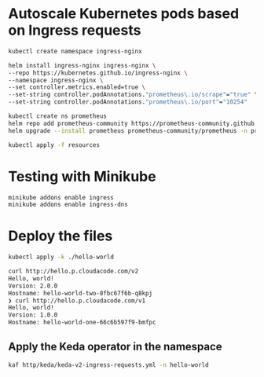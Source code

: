 # Autoscale Kubernetes pods based on Ingress requests

```bash
kubectl create namespace ingress-nginx

helm install ingress-nginx ingress-nginx \
--repo https://kubernetes.github.io/ingress-nginx \
--namespace ingress-nginx \
--set controller.metrics.enabled=true \
--set-string controller.podAnnotations."prometheus\.io/scrape"="true" \
--set-string controller.podAnnotations."prometheus\.io/port"="10254"
```

```bash
kubectl create ns prometheus
helm repo add prometheus-community https://prometheus-community.github.io/helm-charts --namespace prometheus
helm upgrade --install prometheus prometheus-community/prometheus -n prometheus
```

```bash
kubectl apply -f resources
```


# Testing with Minikube

```bash
minikube addons enable ingress
minikube addons enable ingress-dns
```

# Deploy the files

```bash
kubectl apply -k ./hello-world
```


```bash
curl http://hello.p.cloudacode.com/v2
Hello, world!
Version: 2.0.0
Hostname: hello-world-two-8fbc67f6b-q8kpj
❯ curl http://hello.p.cloudacode.com/v1
Hello, world!
Version: 1.0.0
Hostname: hello-world-one-66c6b597f9-bmfpc
```

## Apply the Keda operator in the namespace

```bash
kaf http/keda/keda-v2-ingress-requests.yml -n hello-world
```